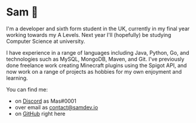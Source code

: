 # Sam 👋

I'm a developer and sixth form student in the UK, currently in my final year working towards my A Levels. Next year I'll (hopefully) be studying Computer Science at university.

I have experience in a range of languages including Java, Python, Go, and technologies such as MySQL, MongoDB, Maven, and Git. I've previously done freelance work creating Minecraft plugins using the Spigot API, and now work on a range of projects as hobbies for my own enjoyment and learning.

You can find me:
- on [Discord](https://discord.com) as Mas#0001
- over email as <contact@samdev.io>
- on [GitHub](https://github.com/Mas281) right here
